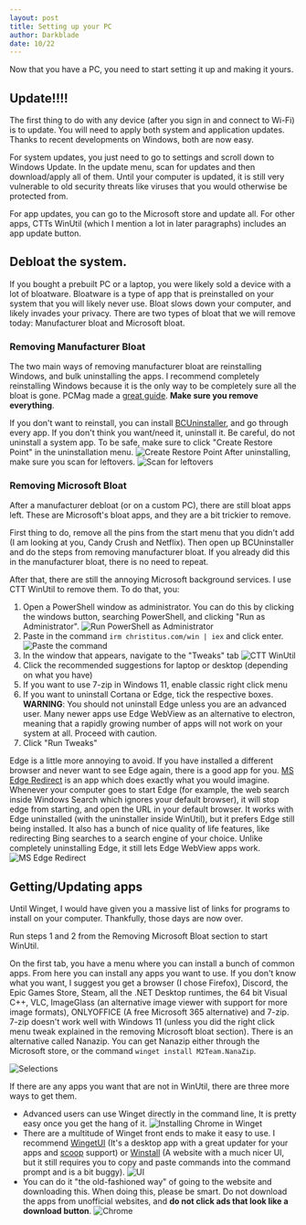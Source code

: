 ```yaml
---
layout: post
title: Setting up your PC
author: Darkblade
date: 10/22
---
```


Now that you have a PC, you need to start setting it up and making it yours.

## Update!!!!

The first thing to do with any device (after you sign in and connect to Wi-Fi) is to update. You will need to apply both system and application updates. Thanks to recent developments on Windows, both are now easy.

For system updates, you just need to go to settings and scroll down to Windows Update. In the update menu, scan for updates and then download/apply all of them. Until your computer is updated, it is still very vulnerable to old security threats like viruses that you would otherwise be protected from.

For app updates, you can go to the Microsoft store and update all. For other apps, CTTs WinUtil (which I mention a lot in later paragraphs) includes an app update button.

## Debloat the system.

If you bought a prebuilt PC or a laptop, you were likely sold a device with a lot of bloatware. Bloatware is a type of app that is preinstalled on your system that you will likely never use. Bloat slows down your computer, and likely invades your privacy. There are two types of bloat that we will remove today: Manufacturer bloat and Microsoft bloat.

### Removing Manufacturer Bloat

The two main ways of removing manufacturer bloat are reinstalling Windows, and bulk uninstalling the apps. I recommend completely reinstalling Windows because it is the only way to be completely sure all the bloat is gone. PCMag made a [great guide](https://www.pcmag.com/how-to/factory-reset-windows-10). **Make sure you remove everything**.

If you don't want to reinstall, you can install [BCUninstaller](https://www.bcuninstaller.com/), and go through every app. If you don't think you want/need it, uninstall it. Be careful, do not uninstall a system app. To be safe, make sure to click "Create Restore Point" in the uninstallation menu.
![Create Restore Point](https://github.com/Dispatch9001/moonwalk/raw/master/images/bcu.png)
After uninstalling, make sure you scan for leftovers.
![Scan for leftovers](https://github.com/Dispatch9001/moonwalk/raw/master/images/bc2.png)

### Removing Microsoft Bloat

After a manufacturer debloat (or on a custom PC), there are still bloat apps left. These are Microsoft's bloat apps, and they are a bit trickier to remove.

First thing to do, remove all the pins from the start menu that you didn't add (I am looking at you, Candy Crush and Netflix). Then open up BCUninstaller and do the steps from removing manufacturer bloat. If you already did this in the manufacturer bloat, there is no need to repeat.

After that, there are still the annoying Microsoft background services. I use CTT WinUtil to remove them. To do that, you:

1. Open a PowerShell window as administrator. You can do this by clicking the windows button, searching PowerShell, and clicking "Run as Administrator".
![Run PowerShell as Administrator](https://github.com/Dispatch9001/moonwalk/raw/master/images/powershell.png)
2. Paste in the command `irm christitus.com/win | iex` and click enter.
![Paste the command](https://github.com/Dispatch9001/moonwalk/raw/master/images/ps2.png)
3. In the window that appears, navigate to the "Tweaks" tab
![CTT WinUtil](https://github.com/Dispatch9001/moonwalk/raw/master/images/ctt.png)
4. Click the recommended suggestions for laptop or desktop (depending on what you have)
5. If you want to use 7-zip in Windows 11, enable classic right click menu
6. If you want to uninstall Cortana or Edge, tick the respective boxes. **WARNING**: You should not uninstall Edge unless you are an advanced user. Many newer apps use Edge WebView as an alternative to electron, meaning that a rapidly growing number of apps will not work on your system at all. Proceed with caution.
7. Click "Run Tweaks"

Edge is a little more annoying to avoid. If you have installed a different browser and never want to see Edge again, there is a good app for you. [MS Edge Redirect](https://github.com/rcmaehl/MSEdgeRedirect) is an app which does exactly what you would imagine. Whenever your computer goes to start Edge (for example, the web search inside Windows Search which ignores your default browser), it will stop edge from starting, and open the URL in your default browser. It works with Edge uninstalled (with the uninstaller inside WinUtil), but it prefers Edge still being installed. It also has a bunch of nice quality of life features, like redirecting Bing searches to a search engine of your choice. Unlike completely uninstalling Edge, it still lets Edge WebView apps work.
![MS Edge Redirect](https://github.com/Dispatch9001/moonwalk/raw/master/images/edgy.png)

## Getting/Updating apps

Until Winget, I would have given you a massive list of links for programs to install on your computer. Thankfully, those days are now over.

Run steps 1 and 2 from the Removing Microsoft Bloat section to start WinUtil.

On the first tab, you have a menu where you can install a bunch of common apps. From here you can install any apps you want to use. If you don't know what you want, I suggest you get a browser (I chose Firefox), Discord, the Epic Games Store, Steam, all the .NET Desktop runtimes, the 64 bit Visual C++, VLC, ImageGlass (an alternative image viewer with support for more image formats), ONLYOFFICE (A free Microsoft 365 alternative) and 7-zip. 7-zip doesn't work well with Windows 11 (unless you did the right click menu tweak explained in the removing Microsoft bloat section). There is an alternative called Nanazip. You can get Nanazip either through the Microsoft store, or the command `winget install M2Team.NanaZip`. 

![Selections](https://github.com/Dispatch9001/moonwalk/raw/master/images/winutil.png)

If there are any apps you want that are not in WinUtil, there are three more ways to get them.

- Advanced users can use Winget directly in the command line, It is pretty easy once you get the hang of it.
![Installing Chrome in Winget](https://github.com/Dispatch9001/moonwalk/raw/master/images/winget.png)
- There are a multitude of Winget front ends to make it easy to use. I recommend [WingetUI](https://github.com/martinet101/WingetUI) (It's a desktop app with a great updater for your apps and [scoop](https://scoop.sh/) support) or [Winstall](https://winstall.app/) (A website with a much nicer UI, but it still requires you to copy and paste commands into the command prompt and is a bit buggy).
![UI](https://github.com/Dispatch9001/moonwalk/raw/master/images/ui.png)
- You can do it "the old-fashioned way" of going to the website and downloading this. When doing this, please be smart. Do not download the apps from unofficial websites, and **do not click ads that look like a download button**.
![Chrome](https://github.com/Dispatch9001/moonwalk/raw/master/images/chrome.png)
